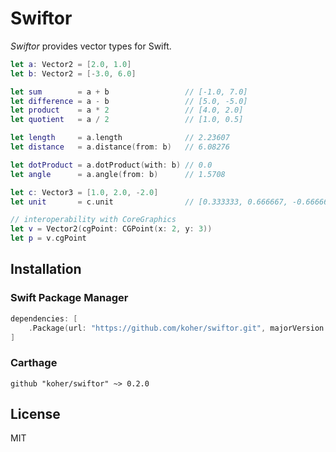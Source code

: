 # Swiftor

*Swiftor* provides vector types for Swift.

```swift
let a: Vector2 = [2.0, 1.0]
let b: Vector2 = [-3.0, 6.0]

let sum        = a + b                 // [-1.0, 7.0]
let difference = a - b                 // [5.0, -5.0]
let product    = a * 2                 // [4.0, 2.0]
let quotient   = a / 2                 // [1.0, 0.5]

let length     = a.length              // 2.23607
let distance   = a.distance(from: b)   // 6.08276

let dotProduct = a.dotProduct(with: b) // 0.0
let angle      = a.angle(from: b)      // 1.5708

let c: Vector3 = [1.0, 2.0, -2.0]
let unit       = c.unit                // [0.333333, 0.666667, -0.666667]

// interoperability with CoreGraphics
let v = Vector2(cgPoint: CGPoint(x: 2, y: 3))
let p = v.cgPoint
```

## Installation

### Swift Package Manager

```swift
dependencies: [
    .Package(url: "https://github.com/koher/swiftor.git", majorVersion: 0),
]
```

### Carthage

```
github "koher/swiftor" ~> 0.2.0
```

## License

MIT
